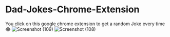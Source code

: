 # Dad-Jokes-Chrome-Extension
You click on this google chrome extension to get a random Joke every time 😂
![Screenshot (109)](https://user-images.githubusercontent.com/83165207/229518564-95d0df45-973e-442f-9756-8e784b19b778.png)
![Screenshot (108)](https://user-images.githubusercontent.com/83165207/229518606-967f43af-701b-46bd-9e1d-720213120a0d.png)
